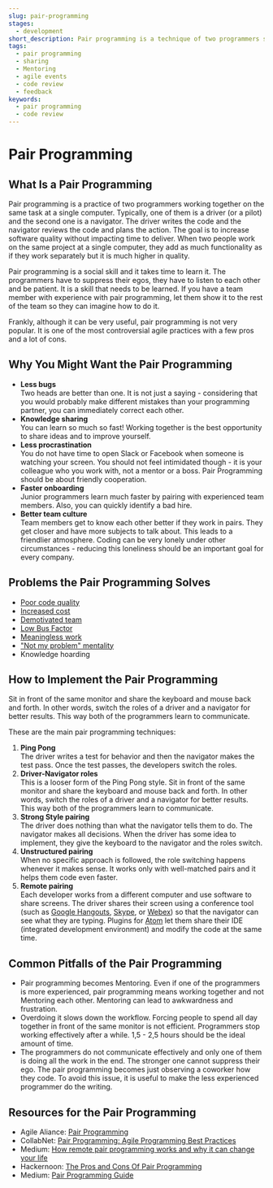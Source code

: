 ```yaml
---
slug: pair-programming
stages:
  - development
short_description: Pair programming is a technique of two programmers sharing a single workstation. The "driver" writes everything down and the "navigator" watches and makes suggestions. They switch the roles when necessary.
tags:
  - pair programming
  - sharing
  - Mentoring
  - agile events
  - code review
  - feedback
keywords:
  - pair programming
  - code review
---
```


# Pair Programming

## What Is a Pair Programming

Pair programming is a practice of two programmers working together on the same task at a single computer. Typically, one of them is a driver (or a pilot) and the second one is a navigator. The driver writes the code and the navigator reviews the code and plans the action. The goal is to increase software quality without impacting time to deliver. When two people work on the same project at a single computer, they add as much functionality as if they work separately but it is much higher in quality.

Pair programming is a social skill and it takes time to learn it. The programmers have to suppress their egos, they have to listen to each other and be patient. It is a skill that needs to be learned. If you have a team member with experience with pair programming, let them show it to the rest of the team so they can imagine how to do it.

Frankly, although it can be very useful, pair programming is not very popular. It is one of the most controversial agile practices with a few pros and a lot of cons.

## Why You Might Want the Pair Programming

- **Less bugs**  
   Two heads are better than one. It is not just a saying - considering that you would probably make different mistakes than your programming partner, you can immediately correct each other.
- **Knowledge sharing**  
   You can learn so much so fast! Working together is the best opportunity to share ideas and to improve yourself.
- **Less procrastination**  
   You do not have time to open Slack or Facebook when someone is watching your screen. You should not feel intimidated though - it is your colleague who you work with, not a mentor or a boss. Pair Programming should be about friendly cooperation.
- **Faster onboarding**  
   Junior programmers learn much faster by pairing with experienced team members. Also, you can quickly identify a bad hire.
- **Better team culture**  
   Team members get to know each other better if they work in pairs. They get closer and have more subjects to talk about. This leads to a friendlier atmosphere. Coding can be very lonely under other circumstances - reducing this loneliness should be an important goal for every company.

## Problems the Pair Programming Solves

- [Poor code quality](/problems/poor-code-quality)
- [Increased cost](/problems/increased-cost)
- [Demotivated team](/problems/demotivated-team)
- [Low Bus Factor](/problems/bus-factor)
- [Meaningless work](/problems/meaningless-work)
- ["Not my problem" mentality](/problems/not-my-problem-mentality)
- Knowledge hoarding

## How to Implement the Pair Programming

Sit in front of the same monitor and share the keyboard and mouse back and forth. In other words, switch the roles of a driver and a navigator for better results. This way both of the programmers learn to communicate.

These are the main pair programming techniques:

1.  **Ping Pong**  
     The driver writes a test for behavior and then the navigator makes the test pass. Once the test passes, the developers switch the roles.
2.  **Driver-Navigator roles**  
     This is a looser form of the Ping Pong style. Sit in front of the same monitor and share the keyboard and mouse back and forth. In other words, switch the roles of a driver and a navigator for better results. This way both of the programmers learn to communicate.
3.  **Strong Style pairing**  
     The driver does nothing than what the navigator tells them to do. The navigator makes all decisions. When the driver has some idea to implement, they give the keyboard to the navigator and the roles switch.
4.  **Unstructured pairing**  
     When no specific approach is followed, the role switching happens whenever it makes sense. It works only with well-matched pairs and it helps them code even faster.
5.  **Remote pairing**  
     Each developer works from a different computer and use software to share screens. The driver shares their screen using a conference tool (such as [Google Hangouts](https://tools.google.com/dlpage/hangoutplugin), [Skype](https://www.skype.com/), or [Webex](https://www.webex.com/)) so that the navigator can see what they are typing. Plugins for [Atom](https://atom.io/) let them share their IDE (integrated development environment) and modify the code at the same time.

## Common Pitfalls of the Pair Programming

- Pair programming becomes Mentoring. Even if one of the programmers is more experienced, pair programming means working together and not Mentoring each other. Mentoring can lead to awkwardness and frustration.
- Overdoing it slows down the workflow. Forcing people to spend all day together in front of the same monitor is not efficient. Programmers stop working effectively after a while. 1,5 - 2,5 hours should be the ideal amount of time.
- The programmers do not communicate effectively and only one of them is doing all the work in the end. The stronger one cannot suppress their ego. The pair programming becomes just observing a coworker how they code. To avoid this issue, it is useful to make the less experienced programmer do the writing.

## Resources for the Pair Programming

- Agile Aliance: [Pair Programming](https://www.agilealliance.org/glossary/pairing/)
- CollabNet: [Pair Programming: Agile Programming Best Practices](https://resources.collab.net/agile-101/pair-programming)
- Medium: [How remote pair programming works and why it can change your life](https://medium.freecodecamp.org/how-remote-pair-programming-works-and-why-it-can-change-your-life-cd7b767dc60f)
- Hackernoon: [The Pros and Cons Of Pair Programming](https://hackernoon.com/the-ultimate-guide-to-pair-programming-b606625bc784)
- Medium: [Pair Programming Guide](https://medium.com/@weblab_tech/pair-programming-guide-a76ca43ff389)
